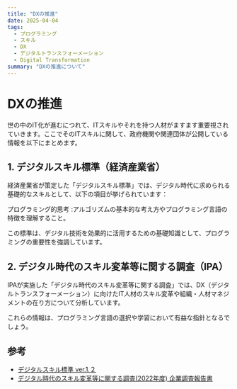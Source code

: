 ```yaml
---
title: "DXの推進"
date: 2025-04-04
tags:
  - プログラミング
  - スキル
  - DX
  - デジタルトランスフォーメーション
  - Digital Transformation
summary: "DXの推進について"
---
```


# DXの推進

世の中のIT化が進むにつれて、ITスキルやそれを持つ人材がますます重要視されていきます。​ここでそのITスキルに関して、政府機関や関連団体が公開している情報を以下にまとめます。​

## 1. デジタルスキル標準（経済産業省）

経済産業省が策定した「デジタルスキル標準」では、デジタル時代に求められる基礎的なスキルとして、以下の項目が挙げられています：​

プログラミング的思考
: ​アルゴリズムの基本的な考え方やプログラミング言語の特徴を理解すること。 ​

この標準は、デジタル技術を効果的に活用するための基礎知識として、プログラミングの重要性を強調しています。​

## 2. デジタル時代のスキル変革等に関する調査（IPA）

IPAが実施した「デジタル時代のスキル変革等に関する調査」では、DX（デジタルトランスフォーメーション）に向けたIT人材のスキル変革や組織・人材マネジメントの在り方について分析しています。 ​

これらの情報は、プログラミング言語の選択や学習において有益な指針となるでしょう。

## 参考

- [デジタルスキル標準 ver.1.２](https://www.meti.go.jp/policy/it_policy/jinzai/skill_standard/20240708-p-1.pdf)
- [デジタル時代のスキル変革等に関する調査(2022年度) 企業調査報告書](https://www.ipa.go.jp/jinzai/chousa/ps6vr7000000z6cc-att/skill-henkaku2022-kigyou.pdf)